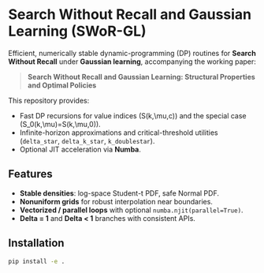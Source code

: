# Search Without Recall and Gaussian Learning (SWoR-GL)

Efficient, numerically stable dynamic-programming (DP) routines for **Search Without Recall** under **Gaussian learning**, accompanying the working paper:

> **Search Without Recall and Gaussian Learning: Structural Properties and Optimal Policies**  

This repository provides:
- Fast DP recursions for value indices \(S(k,\mu,c)\) and the special case \(S_0(k,\mu)=S(k,\mu,0)\).
- Infinite-horizon approximations and critical-threshold utilities (`delta_star`, `delta_k_star`, `k_doublestar`).
- Optional JIT acceleration via **Numba**.

## Features
- **Stable densities**: log-space Student-t PDF, safe Normal PDF.
- **Nonuniform grids** for robust interpolation near boundaries.
- **Vectorized / parallel loops** with optional `numba.njit(parallel=True)`.
- **Delta = 1** and **Delta < 1** branches with consistent APIs.

## Installation
```bash
pip install -e .
